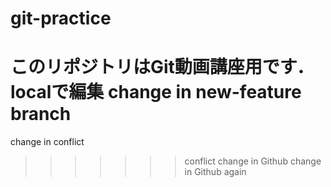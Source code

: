 # git-practice
このリポジトリはGit動画講座用です．
localで編集
change in new-feature branch
=======
change in conflict
>>>>>>> conflict
change in Github
change in Github again
